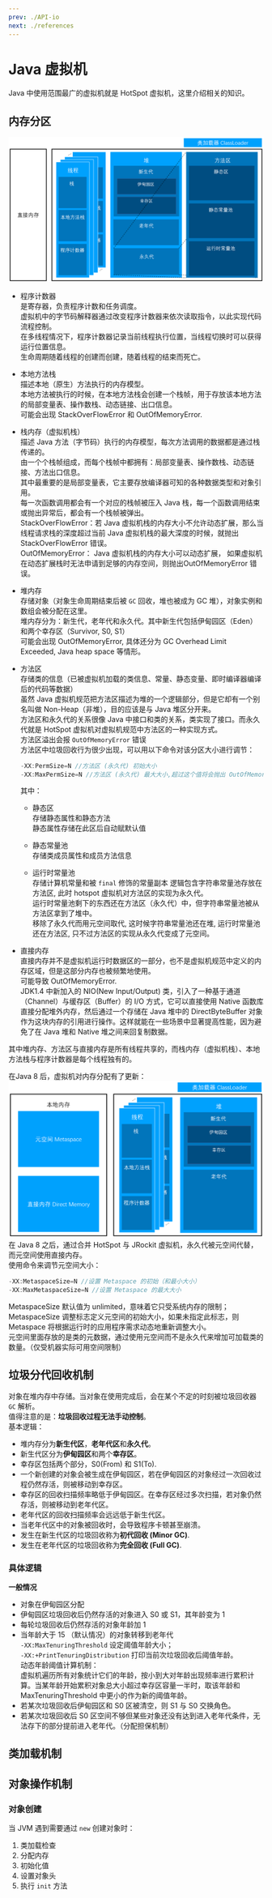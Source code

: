 ```yaml
---
prev: ./API-io
next: ./references
---
```


# Java 虚拟机
Java 中使用范围最广的虚拟机就是 HotSpot 虚拟机，这里介绍相关的知识。  

## 内存分区
![内存分区](/img/内存模型.png)

+ 程序计数器  
  是寄存器，负责程序计数和任务调度。  
  虚拟机中的字节码解释器通过改变程序计数器来依次读取指令，以此实现代码流程控制。  
  在多线程情况下，程序计数器记录当前线程执行位置，当线程切换时可以获得运行位置信息。  
  生命周期随着线程的创建而创建，随着线程的结束而死亡。  

+ 本地方法栈  
  描述本地（原生）方法执行的内存模型。  
  本地方法被执行的时候，在本地方法栈会创建一个栈帧，用于存放该本地方法的局部变量表、操作数栈、动态链接、出口信息。  
  可能会出现 StackOverFlowError 和 OutOfMemoryError.  

+ 栈内存（虚拟机栈）  
  描述 Java 方法（字节码）执行的内存模型，每次方法调用的数据都是通过栈传递的。  
  由一个个栈帧组成，而每个栈帧中都拥有：局部变量表、操作数栈、动态链接、方法出口信息。  
  其中最重要的是局部变量表，它主要存放编译器可知的各种数据类型和对象引用。  
  每一次函数调用都会有一个对应的栈帧被压入 Java 栈，每一个函数调用结束或抛出异常后，都会有一个栈帧被弹出。  
  StackOverFlowError：若 Java 虚拟机栈的内存大小不允许动态扩展，那么当线程请求栈的深度超过当前 Java 虚拟机栈的最大深度的时候，就抛出 StackOverFlowError 错误。  
  OutOfMemoryError： Java 虚拟机栈的内存大小可以动态扩展， 如果虚拟机在动态扩展栈时无法申请到足够的内存空间，则抛出OutOfMemoryError 错误。

+ 堆内存  
  存储对象（对象生命周期结束后被 `GC` 回收，堆也被成为 GC 堆），对象实例和数组会被分配在这里。  
  堆内存分为：新生代，老年代和永久代。其中新生代包括伊甸园区（Eden）和两个幸存区（Survivor, S0, S1）  
  可能会出现 OutOfMemoryError, 具体还分为 GC Overhead Limit Exceeded, Java heap space 等情形。  

+ 方法区  
  存储类的信息（已被虚拟机加载的类信息、常量、静态变量、即时编译器编译后的代码等数据）  
  虽然 Java 虚拟机规范把方法区描述为堆的一个逻辑部分，但是它却有一个别名叫做 Non-Heap（非堆），目的应该是与 Java 堆区分开来。  
  方法区和永久代的关系很像 Java 中接口和类的关系，类实现了接口。而永久代就是 HotSpot 虚拟机对虚拟机规范中方法区的一种实现方式。  
  方法区溢出会报 `OutOfMemoryError` 错误  
  方法区中垃圾回收行为很少出现，可以用以下命令对该分区大小进行调节：  
  ``` java
  -XX:PermSize=N //方法区 (永久代) 初始大小
  -XX:MaxPermSize=N //方法区 (永久代) 最大大小,超过这个值将会抛出 OutOfMemoryError
  ```
  其中：  
  + 静态区  
    存储静态属性和静态方法  
    静态属性存储在此区后自动赋默认值

  + 静态常量池  
    存储类成员属性和成员方法信息  

  + 运行时常量池  
    存储计算机常量和被 `final` 修饰的常量副本
    逻辑包含字符串常量池存放在方法区, 此时 hotspot 虚拟机对方法区的实现为永久代。<Badge type="error" text="Java 7.0-"/>  
    运行时常量池剩下的东西还在方法区（永久代）中，但字符串常量池被从方法区拿到了堆中。<Badge type="warning" text="Java 7.0"/>  
    移除了永久代而用元空间取代, 这时候字符串常量池还在堆, 运行时常量池还在方法区, 只不过方法区的实现从永久代变成了元空间。<Badge text="Java 8.0+"/>  

+ 直接内存  
  直接内存并不是虚拟机运行时数据区的一部分，也不是虚拟机规范中定义的内存区域，但是这部分内存也被频繁地使用。  
  可能导致 OutOfMemoryError.  
  JDK1.4 中新加入的 NIO(New Input/Output) 类，引入了一种基于通道（Channel）与缓存区（Buffer）的 I/O 方式，它可以直接使用 Native 函数库直接分配堆外内存，然后通过一个存储在 Java 堆中的 DirectByteBuffer 对象作为这块内存的引用进行操作。这样就能在一些场景中显著提高性能，因为避免了在 Java 堆和 Native 堆之间来回复制数据。<Badge text="Java 1.4+"/>

其中堆内存、方法区与直接内存是所有线程共享的，而栈内存（虚拟机栈）、本地方法栈与程序计数器是每个线程独有的。  

在Java 8 后，虚拟机对内存分配有了更新<Badge text="Java 8.0+"/>：  
![内存模型 1.8](/img/内存模型1_8.png)
在 Java 8 之后，通过合并 HotSpot 与 JRockit 虚拟机，永久代被元空间代替，而元空间使用直接内存。  
使用命令来调节元空间大小：  
``` java
-XX:MetaspaceSize=N //设置 Metaspace 的初始（和最小大小）
-XX:MaxMetaspaceSize=N //设置 Metaspace 的最大大小
```
MetaspaceSize 默认值为 unlimited，意味着它只受系统内存的限制；MetaspaceSize 调整标志定义元空间的初始大小，如果未指定此标志，则 Metaspace 将根据运行时的应用程序需求动态地重新调整大小。  
元空间里面存放的是类的元数据，通过使用元空间而不是永久代来增加可加载类的数量。（仅受机器实际可用空间限制）  

## 垃圾分代回收机制
对象在堆内存中存储。当对象在使用完成后，会在某个不定的时刻被垃圾回收器 `GC` 解析。  
值得注意的是：**垃圾回收过程无法手动控制**。  
基本逻辑：  
+ 堆内存分为**新生代区**，**老年代区**和**永久代**。  
+ 新生代区分为**伊甸园区**和两个**幸存区**。  
+ 幸存区包括两个部分，S0(From) 和 S1(To).  
+ 一个新创建的对象会被生成在伊甸园区，若在伊甸园区的对象经过一次回收过程仍然存活，则被移动到幸存区。  
+ 幸存区的回收扫描频率略低于伊甸园区。在幸存区经过多次扫描，若对象仍然存活，则被移动到老年代区。
+ 老年代区的回收扫描频率会远远低于新生代区。
+ 当老年代区中的对象被回收时，会导致程序卡顿甚至崩溃。
+ 发生在新生代区的垃圾回收称为**初代回收 (Minor GC)**.
+ 发生在老年代区的垃圾回收称为**完全回收 (Full GC)**.

### 具体逻辑
**一般情况**  
+ 对象在伊甸园区分配
+ 伊甸园区垃圾回收后仍然存活的对象进入 S0 或 S1，其年龄变为 1
+ 每轮垃圾回收后仍然存活的对象年龄加 1
+ 当年龄大于 15 （默认情况）的对象转移到老年代  
  `-XX:MaxTenuringThreshold` 设定阈值年龄大小；  
  `-XX:+PrintTenuringDistribution` 打印当前次垃圾回收后阈值年龄。  
  动态年龄阈值计算机制：  
  虚拟机遍历所有对象统计它们的年龄，按小到大对年龄出现频率进行累积计算。当某年龄开始累积对象总大小超过幸存区容量一半时，取该年龄和 MaxTenuringThreshold 中更小的作为新的阈值年龄。  
+ 若某次垃圾回收后伊甸园区和 S0 区被清空，则 S1 与 S0 交换角色。  
+ 若某次垃圾回收后 S0 区空间不够但某些对象还没有达到进入老年代条件，无法存下的部分提前进入老年代。（分配担保机制）  

## 类加载机制

## 对象操作机制
### 对象创建
当 JVM 遇到需要通过 `new` 创建对象时：  
1. 类加载检查
2. 分配内存
3. 初始化值
4. 设置对象头
5. 执行 `init` 方法

